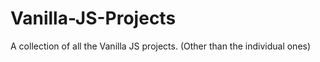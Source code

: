 # Vanilla-JS-Projects
A collection of all the Vanilla JS projects. (Other than the individual ones)
